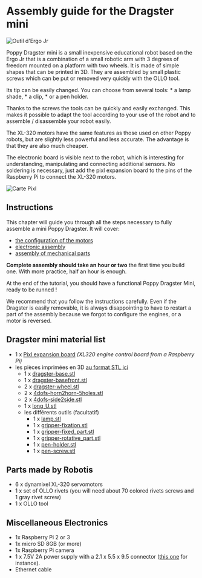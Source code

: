 # Assembly guide for the Dragster mini

![Outil d'Ergo Jr](img/Dragster.jpg)

Poppy Dragster mini is a small inexpensive educational robot based on the Ergo Jr that is a combination of a small robotic arm with 3 degrees of freedom mounted on a platform with two wheels. It is made of simple shapes that can be printed in 3D. They are assembled by small plastic screws which can be put or removed very quickly with the OLLO tool.

Its tip can be easily changed. You can choose from several tools: * a lamp shade, * a clip, * or a pen holder.

Thanks to the screws the tools can be quickly and easily exchanged. This makes it possible to adapt the tool according to your use of the robot and to assemble / disassemble your robot easily.

The XL-320 motors have the same features as those used on other Poppy robots, but are slightly less powerful and less accurate. The advantage is that they are also much cheaper.

The electronic board is visible next to the robot, which is interesting for understanding, manipulating and connecting additional sensors. No soldering is necessary, just add the pixl expansion board to the pins of the Raspberry Pi to connect the XL-320 motors.

![Carte Pixl](img/pixl.png)



<!-- Should be updated from https://github.com/poppy-project/poppy-ergo-jr/blob/master/doc/bom.md -->

## Instructions

This chapter will guide you through all the steps necessary to fully assemble a mini Poppy Dragster. It will cover:

- [the configuration of the motors](motor-configuration.md)
- [electronic assembly](electronic-assembly.md)
- [assembly of mechanical parts](mechanical-construction.md)

**Complete assembly should take an hour or two** the first time you build one. With more practice, half an hour is enough.

At the end of the tutorial, you should have a functional Poppy Dragster Mini, ready to be runned !

We recommend that you follow the instructions carefully. Even if the Dragster is easily removable, it is always disappointing to have to restart a part of the assembly because we forgot to configure the engines, or a motor is reversed.

## Dragster mini material list

- 1 x [Pixl expansion board](https://github.com/poppy-project/pixl) *(XL320 engine control board from a Raspberry Pi)*
- les pièces imprimées en 3D [au format STL ici](https://github.com/tgll/poppy-dragster-mini/tree/master/doc/stl) 
  - 1 x [dragster-base.stl](https://github.com/tgll/poppy-dragster-mini/tree/master/doc/stl/dragster-base.stl)
  - 1 x [dragster-basefront.stl](https://github.com/tgll/poppy-dragster-mini/tree/master/doc/stl/dragster-basefront.stl)
  - 2 x [dragster-wheel.stl](https://github.com/tgll/poppy-dragster-mini/tree/master/doc/stl/dragster-wheel.stl)
  - 2 x [4dofs-horn2horn-5holes.stl](https://github.com/tgll/poppy-dragster-mini/tree/master/doc/stl/4dofs-horn2horn-5holes.stl)
  - 2 x [4dofs-side2side.stl](https://github.com/tgll/poppy-dragster-mini/tree/master/doc/stl/4dofs-side2side.stl)
  - 1 x [long_U.stl](https://github.com/poppy-project/poppy-ergo-jr/blob/master/hardware/STL/long_U.stl)
  - les différents outils (facultatif) 
    - 1 x [lamp.stl](https://github.com/poppy-project/poppy-ergo-jr/blob/master/hardware/STL/tools/lamp.stl)
    - 1 x [gripper-fixation.stl](https://github.com/poppy-project/poppy-ergo-jr/blob/master/hardware/STL/tools/gripper-fixation.stl)
    - 1 x [gripper-fixed_part.stl](https://github.com/poppy-project/poppy-ergo-jr/blob/master/hardware/STL/tools/gripper-fixed_part.stl)
    - 1 x [gripper-rotative_part.stl](https://github.com/poppy-project/poppy-ergo-jr/blob/master/hardware/STL/tools/gripper-rotative_part.stl)
    - 1 x [pen-holder.stl](https://github.com/poppy-project/poppy-ergo-jr/blob/master/hardware/STL/tools/pen-holder.stl)
    - 1 x [pen-screw.stl](https://github.com/poppy-project/poppy-ergo-jr/blob/master/hardware/STL/tools/pen-screw.stl)

## Parts made by Robotis

- 6 x dynamixel XL-320 servomotors
- 1 x set of OLLO rivets (you will need about 70 colored rivets screws and 1 gray rivet screw)
- 1 x OLLO tool

## Miscellaneous Electronics

- 1x Raspberry Pi 2 or 3
- 1x micro SD 8GB (or more)
- 1x Raspberry Pi camera
- 1 x 7.5V 2A power supply with a 2.1 x 5.5 x 9.5 connector ([this one](http://fr.rs-online.com/web/p/alimentations-enficables/7262814/?searchTerm=ECP-15-7.5E&relevancy-636F3D3226696E3D4931384E4B6E6F776E41734D504E266C753D6672266D6D3D6D61746368616C6C7061727469616C26706D3D5E5B5C707B4C7D5C707B4E647D2D2C2F255C2E5D2B2426706F3D313326736E3D592673743D4D414E5F504152545F4E554D4245522677633D424F5448267573743D4543502D31352D372E354526data=&p=sRA) for instance).
- Ethernet cable

<!--
TODO: assembly web interface
## Assembly web interface

Directly, from the web interface (see Chapter [Setup your Raspberry-Pi](#TODO) if you have not seen how to access it) you have access to a notebook presenting the assembly steps. It also allows the configuration of motors at the indicated steps.

It is the best way to easily assemble your robot as it will integrate all steps described in the following sections and moreover allows you to directly configure your motor so they are ready to use.
 -->